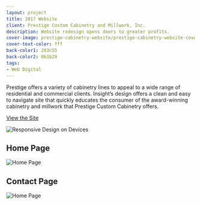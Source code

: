 ```yaml
---
layout: project
title: 2017 Website
client: Prestige Custom Cabinetry and Millwork, Inc.
description: Website redesign opens doors to greater profits.
cover-image: prestige-cabinetry-website/prestige-cabinetry-website-cover
cover-text-color: fff
back-color1: 203c55
back-color2: 0b1b29
tags:
- Web Digital
---
```


Prestige offers a variety of cabinetry lines to appeal to a wide range of residential and commercial clients. Insight’s design offers a clean and easy to navigate site that quickly educates the consumer of the award-winning cabinetry and millwork that Prestige Custom Cabinetry offers.

<a href="http://prestigecab.com/" target= "_blank" rel="noopener">View the Site</a>

<div>
<img data-aos="fade-up" src="/img/projects/prestige-cabinetry-website/prestige-cabinetry-website-assorted-devices.jpg"
alt="Responsive Design on Devices"
srcset="/img/projects/prestige-cabinetry-website/prestige-cabinetry-website-assorted-devices-2400.jpg 2400w,
/img/projects/prestige-cabinetry-website/prestige-cabinetry-website-assorted-devices-1800.jpg 1800w,
/img/projects/prestige-cabinetry-website/prestige-cabinetry-website-assorted-devices-1200.jpg 1200w,
/img/projects/prestige-cabinetry-website/prestige-cabinetry-website-assorted-devices-900.jpg 900w,
/img/projects/prestige-cabinetry-website/prestige-cabinetry-website-assorted-devices-600.jpg 600w,
/img/projects/prestige-cabinetry-website/prestige-cabinetry-website-assorted-devices-400.jpg 400w" />
</div>

<div class="images">
<div class="fill-back" data-aos="fade-up">
<h2 data-aos="fade-up">Home Page</h2>
<img data-aos="fade-up"
alt="Home Page" src="/img/projects/prestige-cabinetry-website/prestige-cabinetry-website-home-page.jpg"
srcset="/img/projects/prestige-cabinetry-website/prestige-cabinetry-website-home-page-2400.jpg 2400w,
/img/projects/prestige-cabinetry-website/prestige-cabinetry-website-home-page-1800.jpg 1800w,
/img/projects/prestige-cabinetry-website/prestige-cabinetry-website-home-page-1200.jpg 1200w,
/img/projects/prestige-cabinetry-website/prestige-cabinetry-website-home-page-900.jpg 900w,
/img/projects/prestige-cabinetry-website/prestige-cabinetry-website-home-page-600.jpg 600w,
/img/projects/prestige-cabinetry-website/prestige-cabinetry-website-home-page-400.jpg 400w" />
</div>

<div class="fill-back" data-aos="fade-up">
<h2 data-aos="fade-up">Contact Page</h2>
<img data-aos="fade-up"
alt="Home Page" src="/img/projects/prestige-cabinetry-website/prestige-cabinetry-website-contact-page.jpg"
srcset="/img/projects/prestige-cabinetry-website/prestige-cabinetry-website-contact-page-2400.jpg 2400w,
/img/projects/prestige-cabinetry-website/prestige-cabinetry-website-contact-page-1800.jpg 1800w,
/img/projects/prestige-cabinetry-website/prestige-cabinetry-website-contact-page-1200.jpg 1200w,
/img/projects/prestige-cabinetry-website/prestige-cabinetry-website-contact-page-900.jpg 900w,
/img/projects/prestige-cabinetry-website/prestige-cabinetry-website-contact-page-600.jpg 600w,
/img/projects/prestige-cabinetry-website/prestige-cabinetry-website-contact-page-400.jpg 400w" />
</div>
</div>
